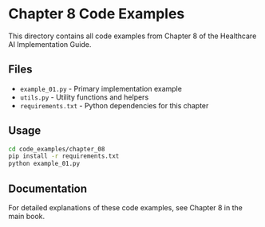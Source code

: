 # Chapter 8 Code Examples

This directory contains all code examples from Chapter 8 of the Healthcare AI Implementation Guide.

## Files

- `example_01.py` - Primary implementation example
- `utils.py` - Utility functions and helpers
- `requirements.txt` - Python dependencies for this chapter

## Usage

```bash
cd code_examples/chapter_08
pip install -r requirements.txt
python example_01.py
```

## Documentation

For detailed explanations of these code examples, see Chapter 8 in the main book.
